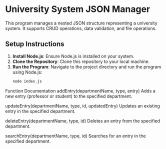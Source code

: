 # University System JSON Manager

This program manages a nested JSON structure representing a university system. It supports CRUD operations, data validation, and file operations.

## Setup Instructions

1. **Install Node.js**: Ensure Node.js is installed on your system.
2. **Clone the Repository**: Clone this repository to your local machine.
3. **Run the Program**: Navigate to the project directory and run the program using Node.js:
   ```bash
   node index.js

   
Function Documentation
addEntry(departmentName, type, entry)
Adds a new entry (professor or student) to the specified department.

updateEntry(departmentName, type, id, updatedEntry)
Updates an existing entry in the specified department.

deleteEntry(departmentName, type, id)
Deletes an entry from the specified department.

searchEntry(departmentName, type, id)
Searches for an entry in the specified department.
